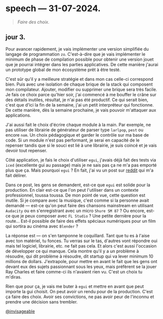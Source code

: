 # speech — 31-07-2024.

> *Faire des choix.*

## jour 3.

Pour avancer rapidement, je vais implémenter une version simplifiée du langage de programmation `zo`. C'est-à-dire que je vais implémenter le minimum de phase de compilation possible pour obtenir une version jouet que je pourrai intégrer dans les parties applicatives. De cette manière j'aurai un prototype global de mon écosystème prêt à être testé.

C'est sûr qu'il y a meilleure stratégie et dans mon cas celle-ci correspond bien. Puis avec une isolation de chaque brique de la stack qui composent mon compilateur. Ajouter, modifier ou supprimer une brique sera très facile. Je fais ce choix parce qu'hier soir, j'ai commencé à me bouffer le crâne sur des détails inutiles, résultat, je n'ai pas été productif. Ce qui serait bien, c'est que d'ici la fin de la semaine, j'ai un petit interpréteur qui fonctionne. De cette manière, dès la semaine prochaine, je vais pouvoir m'attaquer aux applications.

J'ai aussi fait le choix d'écrire chaque module à la main. Par exemple, ne pas utiliser de librairie de générateur de parser type `larlpop`, `pest` ou encore `nom`. Un choix pédagogique et garder le contrôle sur ma base de code. Si un module n'est pas performant, je serai en capacité de le repenser tandis que si le souci est lié à une librairie, je suis coincé et je vais devoir tout repenser.    

Côté application, je fais le choix d'utiliser `egui`, j'avais déjà fait des tests via `iced` (excellente gui au passage) mais je ne sais pas ça ne m'a pas emporté plus que ça. Mais pourquoi `egui` ? En fait, j'ai vu un post sur [reddit](https://www.reddit.com/r/rust/comments/1c69mrj/do_you_think_egui_is_ready_for_real_industry) qui m'a fait délirer.   

Dans ce post, les gens se demandent, est-ce que `egui` est solide pour la production. En clair est-ce que l'on peut l'utiliser dans un contexte professionnel, toussa toussa. De mon point de vue, cette question est inutile. Si je compare avec la musique, c'est comme si la personne avait demandé — est-ce qu'on peut faire des chansons mainstream en utilisant `Audacity` ou en s'enregistrant avec un micro `Shure SM 87` ? Ou encore, est-ce que je peux composer avec `FL Studio` ? Une petite dernière pour la route... Est-il possible de faire des effets spéciaux numériques pour un film qui sortira au cinéma avec `Blender` ?    

La réponse est — on s'en tamponne le coquillard. Tant que tu es à l'aise avec ton matériel, tu fonces. Tu verras sur le tas, d'autres vont répondre oui mais tel logiciel, librairie, etc. ne fait pas cela. Et alors c'est aussi l'occasion de développer ce qui manque. Cela montre qu'il y a un problème à résoudre, qui dit problème à résoudre, dit startup qui va lever minimum 10 millions de dollars. J'extrapole, pour mettre en avant le fait que les gens ont devant eux des sujets passionnant sous les yeux, mais préfèrent se la jouer Ray Charles et faire comme-ci ils n'avaient rien vu. C'est un choix tu m'diras.

Rien que pour ça, je vais me buter à `egui` et mettre en avant que peut importe la gui choisit. On peut avoir un rendu pour de la production. C'est ça faire des choix. Avoir ses convictions, ne pas avoir peur de l'inconnu et prendre une décision sans trembler.

[@invisageable](https://twitter.com/invisageable)
